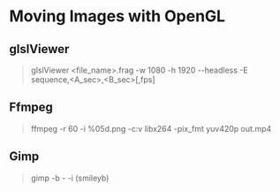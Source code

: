 # Moving Images with OpenGL

## glslViewer

> glslViewer <file_name>.frag -w 1080 -h 1920 --headless -E sequence,<A_sec>,<B_sec>[,fps]

## Ffmpeg
 
> ffmpeg -r 60 -i %05d.png -c:v libx264 -pix_fmt yuv420p out.mp4

## Gimp

> gimp -b - -i
> (smileyb)